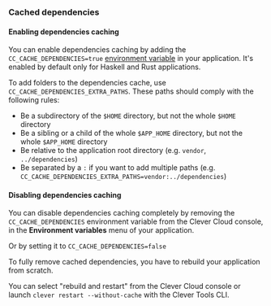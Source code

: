 ### Cached dependencies

#### Enabling dependencies caching

You can enable dependencies caching by adding the `CC_CACHE_DEPENDENCIES=true` [environment variable](#setting-up-environment-variables-on-clever-cloud) in your application. It's enabled by default only for Haskell and Rust applications.

To add folders to the dependencies cache, use `CC_CACHE_DEPENDENCIES_EXTRA_PATHS`. These paths should comply with the following rules:
- Be a subdirectory of the `$HOME` directory, but not the whole `$HOME` directory
- Be a sibling or a child of the whole `$APP_HOME` directory, but not the whole `$APP_HOME` directory
- Be relative to the application root directory (e.g. `vendor`, `../dependencies`)
- Be separated by a `:` if you want to add multiple paths (e.g. `CC_CACHE_DEPENDENCIES_EXTRA_PATHS=vendor:../dependencies`)

#### Disabling dependencies caching

You can disable dependencies caching completely by removing the `CC_CACHE_DEPENDENCIES` environment variable from the Clever Cloud console, in the **Environment variables** menu of your application.

Or by setting it to `CC_CACHE_DEPENDENCIES=false`

To fully remove cached dependencies, you have to rebuild your application from scratch.

You can select "rebuild and restart" from the Clever Cloud console or launch `clever restart --without-cache` with the Clever Tools CLI.
